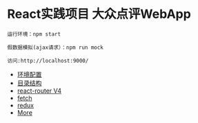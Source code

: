 # React实践项目 大众点评WebApp

```
运行环境：npm start

假数据模拟(ajax请求）：npm run mock

访问:http://localhost:9000/
```

*  [环境配置](./docs/环境配置.md)
*  [目录结构](./docs/目录结构.md)
*  [react-router V4](./docs/react-routerV4.md)
*  [fetch](./docs/fetch.md)
*  [redux](./docs/redux)
*  [More](./docs/More.md)